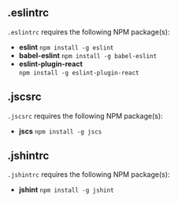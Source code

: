 .eslintrc
---
`.eslintrc` requires the following NPM package(s):

* **eslint**
  `npm install -g eslint`
* **babel-eslint**
  `npm install -g babel-eslint`
* **eslint-plugin-react**  
  `npm install -g eslint-plugin-react`


.jscsrc
---
`.jscsrc` requires the following NPM package(s):

- **jscs** `npm install -g jscs`


.jshintrc
---
`.jshintrc` requires the following NPM package(s):

- **jshint** `npm install -g jshint`
